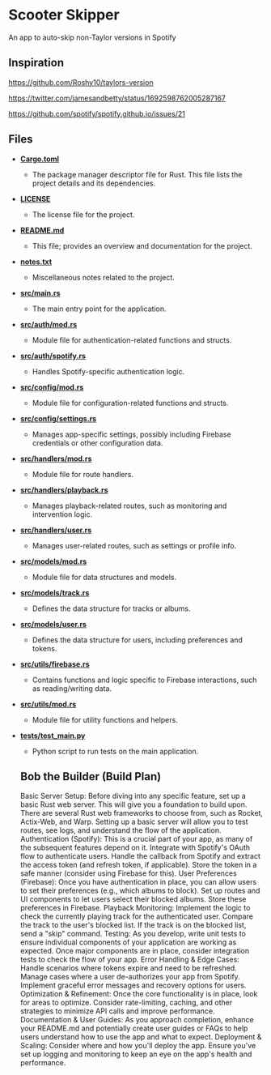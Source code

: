 # Scooter Skipper

An app to auto-skip non-Taylor versions in Spotify

## Inspiration

https://github.com/Roshy10/taylors-version

https://twitter.com/jamesandbetty/status/1692598762005287167

https://github.com/spotify/spotify.github.io/issues/21

## Files

-   [**Cargo.toml**](./Cargo.toml)

    -   The package manager descriptor file for Rust. This file lists the project details and its dependencies.

-   [**LICENSE**](./LICENSE)

    -   The license file for the project.

-   [**README.md**](./README.md)

    -   This file; provides an overview and documentation for the project.

-   [**notes.txt**](./notes.txt)

    -   Miscellaneous notes related to the project.

-   [**src/main.rs**](./src/main.rs)

    -   The main entry point for the application.

-   [**src/auth/mod.rs**](./src/auth/mod.rs)

    -   Module file for authentication-related functions and structs.

-   [**src/auth/spotify.rs**](./src/auth/spotify.rs)

    -   Handles Spotify-specific authentication logic.

-   [**src/config/mod.rs**](./src/config/mod.rs)

    -   Module file for configuration-related functions and structs.

-   [**src/config/settings.rs**](./src/config/settings.rs)

    -   Manages app-specific settings, possibly including Firebase credentials or other configuration data.

-   [**src/handlers/mod.rs**](./src/handlers/mod.rs)

    -   Module file for route handlers.

-   [**src/handlers/playback.rs**](./src/handlers/playback.rs)

    -   Manages playback-related routes, such as monitoring and intervention logic.

-   [**src/handlers/user.rs**](./src/handlers/user.rs)

    -   Manages user-related routes, such as settings or profile info.

-   [**src/models/mod.rs**](./src/models/mod.rs)

    -   Module file for data structures and models.

-   [**src/models/track.rs**](./src/models/track.rs)

    -   Defines the data structure for tracks or albums.

-   [**src/models/user.rs**](./src/models/user.rs)

    -   Defines the data structure for users, including preferences and tokens.

-   [**src/utils/firebase.rs**](./src/utils/firebase.rs)

    -   Contains functions and logic specific to Firebase interactions, such as reading/writing data.

-   [**src/utils/mod.rs**](./src/utils/mod.rs)

    -   Module file for utility functions and helpers.

-   [**tests/test_main.py**](./tests/test_main.py)

    -   Python script to run tests on the main application.

    ## Bob the Builder (Build Plan)

    Basic Server Setup: Before diving into any specific feature, set up a basic Rust web server. This will give you a foundation to build upon. There are several Rust web frameworks to choose from, such as Rocket, Actix-Web, and Warp. Setting up a basic server will allow you to test routes, see logs, and understand the flow of the application.
    Authentication (Spotify):
    This is a crucial part of your app, as many of the subsequent features depend on it.
    Integrate with Spotify's OAuth flow to authenticate users.
    Handle the callback from Spotify and extract the access token (and refresh token, if applicable).
    Store the token in a safe manner (consider using Firebase for this).
    User Preferences (Firebase):
    Once you have authentication in place, you can allow users to set their preferences (e.g., which albums to block).
    Set up routes and UI components to let users select their blocked albums.
    Store these preferences in Firebase.
    Playback Monitoring:
    Implement the logic to check the currently playing track for the authenticated user.
    Compare the track to the user's blocked list.
    If the track is on the blocked list, send a "skip" command.
    Testing:
    As you develop, write unit tests to ensure individual components of your application are working as expected.
    Once major components are in place, consider integration tests to check the flow of your app.
    Error Handling & Edge Cases:
    Handle scenarios where tokens expire and need to be refreshed.
    Manage cases where a user de-authorizes your app from Spotify.
    Implement graceful error messages and recovery options for users.
    Optimization & Refinement:
    Once the core functionality is in place, look for areas to optimize.
    Consider rate-limiting, caching, and other strategies to minimize API calls and improve performance.
    Documentation & User Guides:
    As you approach completion, enhance your README.md and potentially create user guides or FAQs to help users understand how to use the app and what to expect.
    Deployment & Scaling:
    Consider where and how you'll deploy the app.
    Ensure you've set up logging and monitoring to keep an eye on the app's health and performance.
